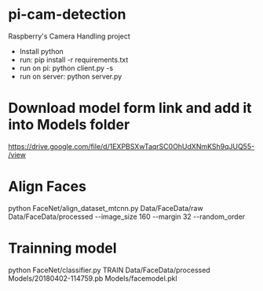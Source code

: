 # pi-cam-detection
Raspberry's Camera Handling project

- Install python
- run: pip install -r requirements.txt
- run on pi: python client.py -s <Server-IP>
- run on server: python server.py

# Download model form link and add it into Models folder
https://drive.google.com/file/d/1EXPBSXwTaqrSC0OhUdXNmKSh9qJUQ55-/view

# Align Faces
python FaceNet/align_dataset_mtcnn.py Data/FaceData/raw Data/FaceData/processed --image_size 160 --margin 32 --random_order

# Trainning model
python FaceNet/classifier.py TRAIN Data/FaceData/processed Models/20180402-114759.pb Models/facemodel.pkl
